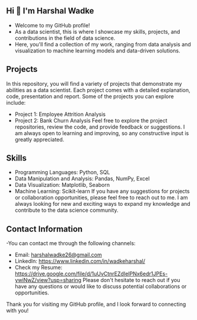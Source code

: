 ## Hi 👋 I'm Harshal Wadke
- Welcome to my GitHub profile!
- As a data scientist, this is where I showcase my skills, projects, and contributions in the field of data science.
- Here, you'll find a collection of my work, ranging from data analysis and visualization to machine learning models and data-driven solutions.

## Projects
In this repository, you will find a variety of projects that demonstrate my abilities as a data scientist. Each project comes with a detailed explanation, code, presentation and report. Some of the projects you can explore include:

- Project 1: Employee Attrition Analysis
- Project 2: Bank Churn Analysis
Feel free to explore the project repositories, review the code, and provide feedback or suggestions. I am always open to learning and improving, so any constructive input is greatly appreciated.

## Skills
- Programming Languages: Python, SQL
- Data Manipulation and Analysis: Pandas, NumPy, Excel
- Data Visualization: Matplotlib, Seaborn
- Machine Learning: Scikit-learn
If you have any suggestions for projects or collaboration opportunities, please feel free to reach out to me. I am always looking for new and exciting ways to expand my knowledge and contribute to the data science community.

## Contact Information
-You can contact me through the following channels:

- Email: harshalwadke26@gmail.com
- LinkedIn: https://www.linkedin.com/in/wadkeharshal/
- Check my Resume: https://drive.google.com/file/d/1uUvCtnrEZdIelPNx6edr1JPEs-ywiNwZ/view?usp=sharing
Please don't hesitate to reach out if you have any questions or would like to discuss potential collaborations or opportunities.

Thank you for visiting my GitHub profile, and I look forward to connecting with you!
<!---
WHarshal/WHarshal is a ✨ special ✨ repository because its `README.md` (this file) appears on your GitHub profile.
You can click the Preview link to take a look at your changes.
--->
